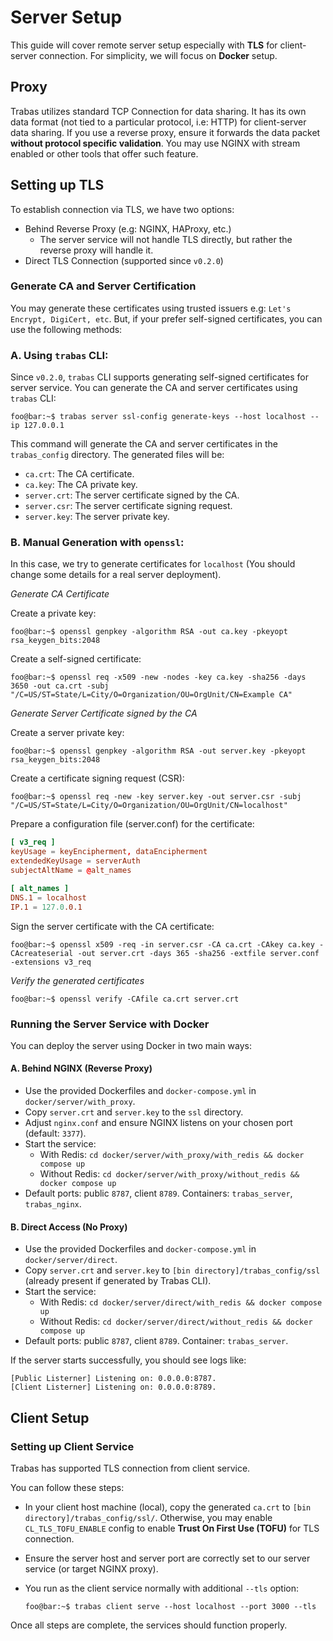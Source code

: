 # Server Setup
This guide will cover remote server setup especially with **TLS** for client-server connection. For simplicity, we will focus on **Docker** setup.

## Proxy
Trabas utilizes standard TCP Connection for data sharing. It has its own data format (not tied to a particular protocol, i.e: HTTP) for client-server data sharing. If you use a reverse proxy, ensure it forwards the data packet **without protocol specific validation**. You may use NGINX with stream enabled or other tools that offer such feature.

## Setting up TLS

To establish connection via TLS, we have two options:
- Behind Reverse Proxy (e.g: NGINX, HAProxy, etc.)
  - The server service will not handle TLS directly, but rather the reverse proxy will handle it.
- Direct TLS Connection (supported since `v0.2.0`)

### **Generate CA and Server Certification**
You may generate these certificates using trusted issuers e.g: `Let's Encrypt, DigiCert, etc`. But, if your prefer self-signed certificates, you can use the following methods:

### A. Using `trabas` CLI:
Since `v0.2.0`, `trabas` CLI supports generating self-signed certificates for server service.
You can generate the CA and server certificates using `trabas` CLI:
```console
foo@bar:~$ trabas server ssl-config generate-keys --host localhost --ip 127.0.0.1
```
This command will generate the CA and server certificates in the `trabas_config` directory. The generated files will be:
- `ca.crt`: The CA certificate.
- `ca.key`: The CA private key.
- `server.crt`: The server certificate signed by the CA.
- `server.csr`: The server certificate signing request.
- `server.key`: The server private key.

### B. Manual Generation with `openssl`:
In this case, we try to generate certificates for `localhost` (You should change some details for a real server deployment).

_Generate CA Certificate_

Create a private key:
```console
foo@bar:~$ openssl genpkey -algorithm RSA -out ca.key -pkeyopt rsa_keygen_bits:2048
```
Create a self-signed certificate:
```console
foo@bar:~$ openssl req -x509 -new -nodes -key ca.key -sha256 -days 3650 -out ca.crt -subj "/C=US/ST=State/L=City/O=Organization/OU=OrgUnit/CN=Example CA"
```

_Generate Server Certificate signed by the CA_

Create a server private key:
```console
foo@bar:~$ openssl genpkey -algorithm RSA -out server.key -pkeyopt rsa_keygen_bits:2048
```
Create a certificate signing request (CSR):
```console
foo@bar:~$ openssl req -new -key server.key -out server.csr -subj "/C=US/ST=State/L=City/O=Organization/OU=OrgUnit/CN=localhost"
```
Prepare a configuration file (server.conf) for the certificate:
```conf
[ v3_req ]
keyUsage = keyEncipherment, dataEncipherment
extendedKeyUsage = serverAuth
subjectAltName = @alt_names

[ alt_names ]
DNS.1 = localhost
IP.1 = 127.0.0.1
```
Sign the server certificate with the CA certificate:
```console
foo@bar:~$ openssl x509 -req -in server.csr -CA ca.crt -CAkey ca.key -CAcreateserial -out server.crt -days 365 -sha256 -extfile server.conf -extensions v3_req
```

_Verify the generated certificates_
```console
foo@bar:~$ openssl verify -CAfile ca.crt server.crt
```
### Running the Server Service with Docker

You can deploy the server using Docker in two main ways:

#### A. Behind NGINX (Reverse Proxy)

- Use the provided Dockerfiles and `docker-compose.yml` in `docker/server/with_proxy`.
- Copy `server.crt` and `server.key` to the `ssl` directory.
- Adjust `nginx.conf` and ensure NGINX listens on your chosen port (default: `3377`).
- Start the service:
  - With Redis: `cd docker/server/with_proxy/with_redis && docker compose up`
  - Without Redis: `cd docker/server/with_proxy/without_redis && docker compose up`
- Default ports: public `8787`, client `8789`. Containers: `trabas_server`, `trabas_nginx`.

#### B. Direct Access (No Proxy)

- Use the provided Dockerfiles and `docker-compose.yml` in `docker/server/direct`.
- Copy `server.crt` and `server.key` to `[bin directory]/trabas_config/ssl` (already present if generated by Trabas CLI).
- Start the service:
  - With Redis: `cd docker/server/direct/with_redis && docker compose up`
  - Without Redis: `cd docker/server/direct/without_redis && docker compose up`
- Default ports: public `8787`, client `8789`. Container: `trabas_server`.

If the server starts successfully, you should see logs like:
```console
[Public Listerner] Listening on: 0.0.0.0:8787.
[Client Listerner] Listening on: 0.0.0.0:8789.
```

## Client Setup
### Setting up Client Service

Trabas has supported TLS connection from client service.

You can follow these steps:
- In your client host machine (local), copy the generated `ca.crt` to `[bin directory]/trabas_config/ssl/`. Otherwise, you may enable `CL_TLS_TOFU_ENABLE` config to enable **Trust On First Use (TOFU)** for TLS connection.

- Ensure the server host and server port are correctly set to our server service (or target NGINX proxy).

- You run as the client service normally with additional `--tls` option:
    ```console
    foo@bar:~$ trabas client serve --host localhost --port 3000 --tls
    ```

Once all steps are complete, the services should function properly.
